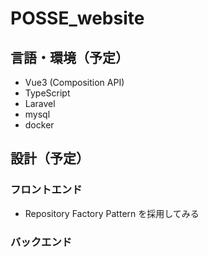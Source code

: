 # POSSE_website

## 言語・環境（予定）

- Vue3 (Composition API)
- TypeScript
- Laravel
- mysql
- docker

## 設計（予定）

### フロントエンド

- Repository Factory Pattern を採用してみる

### バックエンド
